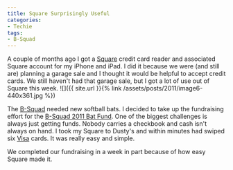 ```yaml
---
title: Square Surprisingly Useful
categories:
- Techie
tags:
- B-Squad
---
```


A couple of months ago I got a [Square](https://squareup.com/) credit card reader and associated Square account for my iPhone and iPad. I did it because we were (and still are) planning a garage sale and I thought it would be helpful to accept credit cards. We still haven't had that garage sale, but I got a lot of use out of Square this week.
![]({{ site.url }}{% link /assets/posts/2011/image6-440x361.jpg %})

The [B-Squad](http://www.bsquad.org/) needed new softball bats. I decided to take up the fundraising effort for the [B-Squad 2011 Bat Fund](http://wiki.thingelstad.com/wiki/B-Squad_2011_Bat_Fund). One of the biggest challenges is always just getting funds. Nobody carries a checkbook and cash isn't always on hand. I took my Square to Dusty's and within minutes had swiped six [Visa](http://visa.com/) cards. It was really easy and simple.

We completed our fundraising in a week in part because of how easy Square made it.
